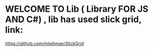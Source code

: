 #  WELCOME TO Lib ( Library FOR JS AND C#) , lib has used slick grid, link: 
https://github.com/mleibman/SlickGrid
